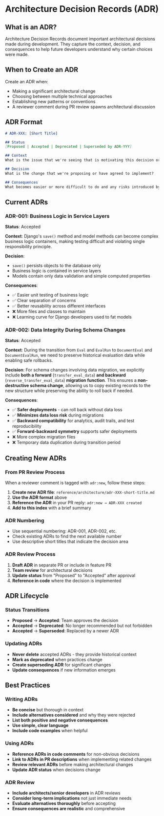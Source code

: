 # Architecture Decision Records (ADR)

## What is an ADR?

Architecture Decision Records document important architectural decisions made during development. They capture the context, decision, and consequences to help future developers understand why certain choices were made.

## When to Create an ADR

Create an ADR when:
- Making a significant architectural change
- Choosing between multiple technical approaches
- Establishing new patterns or conventions
- A reviewer comment during PR review spawns architectural discussion

## ADR Format

```markdown
# ADR-XXX: [Short Title]

## Status
[Proposed | Accepted | Deprecated | Superseded by ADR-YYY]

## Context
What is the issue that we're seeing that is motivating this decision or change?

## Decision
What is the change that we're proposing or have agreed to implement?

## Consequences
What becomes easier or more difficult to do and any risks introduced by this change?
```

## Current ADRs

### ADR-001: Business Logic in Service Layers

**Status**: Accepted

**Context**: 
Django's `save()` method and model methods can become complex business logic containers, making testing difficult and violating single responsibility principle.

**Decision**:
- `save()` persists objects to the database only
- Business logic is contained in service layers
- Models contain only data validation and simple computed properties

**Consequences**:
- ✅ Easier unit testing of business logic
- ✅ Clear separation of concerns
- ✅ Better reusability across different interfaces
- ❌ More files and classes to maintain
- ❌ Learning curve for Django developers used to fat models

### ADR-002: Data Integrity During Schema Changes

**Status**: Accepted

**Context**:
During the transition from `Eval` and `EvalRun` to `DocumentEval` and `DocumentEvalRun`, we need to preserve historical evaluation data while enabling safe rollbacks.

**Decision**:
For schema changes involving data migration, we explicitly include **both a forward** (`transfer_eval_data`) **and backward** (`reverse_transfer_eval_data`) **migration function**. This ensures a **non-destructive schema change**, allowing us to copy existing records to the new structure while preserving the ability to roll back if needed.

**Consequences**:
- ✅ **Safer deployments** - can roll back without data loss
- ✅ **Minimizes data loss risk** during migrations
- ✅ **Backward compatibility** for analytics, audit trails, and test reproducibility
- ✅ **Forward-backward symmetry** supports safer deployments
- ❌ More complex migration files
- ❌ Temporary data duplication during transition period

## Creating New ADRs

### From PR Review Process

When a reviewer comment is tagged with `adr:new`, follow these steps:

1. **Create new ADR file**: `reference/architecture/adr-XXX-short-title.md`
2. **Use the ADR format** above
3. **Reference the ADR** in your PR reply: `adr:new → ADR-XXX created`
4. **Add to this index** with a brief summary

### ADR Numbering

- Use sequential numbering: ADR-001, ADR-002, etc.
- Check existing ADRs to find the next available number
- Use descriptive short titles that indicate the decision area

### ADR Review Process

1. **Draft ADR** in separate PR or include in feature PR
2. **Team review** for architectural decisions
3. **Update status** from "Proposed" to "Accepted" after approval
4. **Reference in code** where the decision is implemented

## ADR Lifecycle

### Status Transitions

- **Proposed** → **Accepted**: Team approves the decision
- **Accepted** → **Deprecated**: No longer recommended but not forbidden
- **Accepted** → **Superseded**: Replaced by a newer ADR

### Updating ADRs

- **Never delete** accepted ADRs - they provide historical context
- **Mark as deprecated** when practices change
- **Create superseding ADR** for significant changes
- **Update consequences** if new information emerges

## Best Practices

### Writing ADRs

- **Be concise** but thorough in context
- **Include alternatives considered** and why they were rejected
- **List both positive and negative consequences**
- **Use simple, clear language**
- **Include code examples** when helpful

### Using ADRs

- **Reference ADRs in code comments** for non-obvious decisions
- **Link to ADRs in PR descriptions** when implementing related changes
- **Review relevant ADRs** before making architectural changes
- **Update ADR status** when decisions change

### ADR Review

- **Include architects/senior developers** in ADR reviews
- **Consider long-term implications** not just immediate needs
- **Evaluate alternatives thoroughly** before accepting
- **Ensure consequences are realistic** and comprehensive